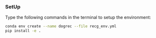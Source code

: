 ### SetUp

Type the following commands in the terminal to setup the environment:

```bash
conda env create --name dogrec --file recg_env.yml
pip install -e .
```
    